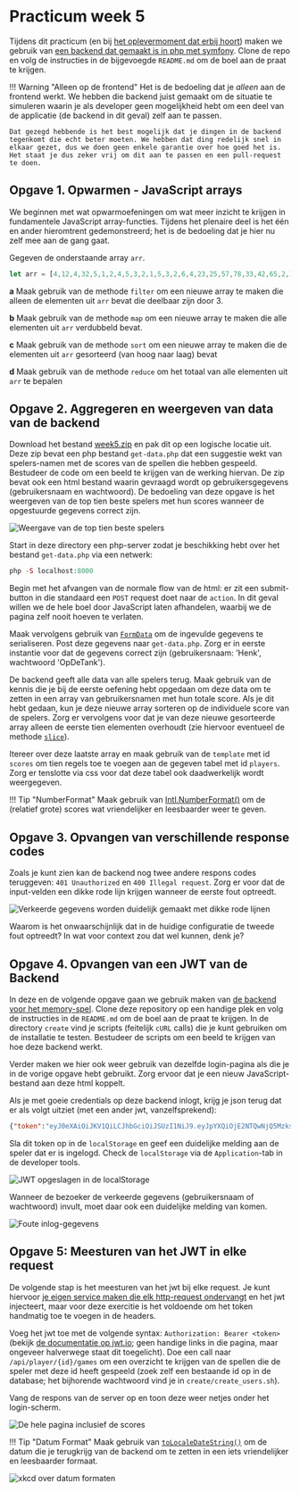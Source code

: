 # Practicum week 5

Tijdens dit practicum (en bij [het oplevermoment dat erbij hoort](memory.md)) maken we gebruik van [een backend dat gemaakt is in php met symfony](https://github.com/hanze-hbo-ict/memory-backend). Clone de repo en volg de instructies in de bijgevoegde `README.md` om de boel aan de praat te krijgen.

!!! Warning "Alleen op de frontend"
    Het is de bedoeling dat je *alleen* aan de frontend werkt. We hebben die backend juist gemaakt om de situatie te simuleren waarin je als developer geen mogelijkheid hebt om een deel van de applicatie (de backend in dit geval) zelf aan te passen.

    Dat gezegd hebbende is het best mogelijk dat je dingen in de backend tegenkomt die echt beter moeten. We hebben dat ding redelijk snel in elkaar gezet, dus we doen geen enkele garantie over hoe goed het is. Het staat je dus zeker vrij om dit aan te passen en een pull-request te doen.


## Opgave 1. Opwarmen - JavaScript arrays

We beginnen met wat opwarmoefeningen om wat meer inzicht te krijgen in fundamentele JavaScript array-functies. Tijdens het plenaire deel is het één en ander hieromtrent gedemonstreerd; het is de bedoeling dat je hier nu zelf mee aan de gang gaat.

Gegeven de onderstaande array `arr`. 

```javascript
let arr = [4,12,4,32,5,1,2,4,5,3,2,1,5,3,2,6,4,23,25,57,78,33,42,65,2,16,85,12,87,23,87,23,87,98,23,6,23,65,87,98,1]
```

**a** Maak gebruik van de methode `filter` om een nieuwe array te maken die alleen de elementen uit `arr` bevat die deelbaar zijn door 3.

**b** Maak gebruik van de methode `map` om een nieuwe array te maken die alle elementen uit `arr` verdubbeld bevat.

**c** Maak gebruik van de methode `sort` om een nieuwe array te maken die de elementen uit `arr` gesorteerd (van hoog naar laag) bevat

**d** Maak gebruik van de methode `reduce` om het totaal van alle elementen uit `arr` te bepalen


## Opgave 2. Aggregeren en weergeven van data van de backend

Download het bestand [week5.zip](files/files-wk5.zip) en pak dit op een logische locatie uit. Deze zip bevat een php bestand `get-data.php` dat een suggestie wekt van spelers-namen met de scores van de spellen die hebben gespeeld. Bestudeer de code om een beeld te krijgen van de werking hiervan. De zip bevat ook een html bestand waarin gevraagd wordt op gebruikersgegevens (gebruikersnaam en wachtwoord). De bedoeling van deze opgave is het weergeven van de top tien beste spelers met hun scores wanneer de opgestuurde gegevens correct zijn.

![Weergave van de top tien beste spelers](imgs/top-tien.png)

Start in deze directory een php-server zodat je beschikking hebt over het bestand `get-data.php` via een netwerk:

```php
php -S localhost:8000
```

Begin met het afvangen van de normale flow van de html: er zit een submit-button in die standaard een `POST` request doet naar de `action`. In dit geval willen we de hele boel door JavaScript laten afhandelen, waarbij we de pagina zelf nooit hoeven te verlaten. 

Maak vervolgens gebruik van [`FormData`](https://developer.mozilla.org/en-US/docs/Web/API/FormData) om de ingevulde gegevens te serialiseren. Post deze gegevens naar `get-data.php`. Zorg er in eerste instantie voor dat de gegevens correct zijn (gebruikersnaam: 'Henk', wachtwoord 'OpDeTank').

De backend geeft alle data van alle spelers terug. Maak gebruik van de kennis die je bij de eerste oefening hebt opgedaan om deze data om te zetten in een array van gebruikersnamen met hun totale score. Als je dit hebt gedaan, kun je deze nieuwe array sorteren op de individuele score van de spelers. Zorg er vervolgens voor dat je van deze nieuwe gesorteerde array alleen de eerste tien elementen overhoudt (zie hiervoor eventueel de methode [`slice`](https://developer.mozilla.org/en-US/docs/Web/JavaScript/Reference/Global_Objects/Array/slice)).

Itereer over deze laatste array en maak gebruik van de `template` met id `scores` om tien regels toe te voegen aan de gegeven tabel met id `players`. Zorg er tenslotte via css voor dat deze tabel ook daadwerkelijk wordt weergegeven.

!!! Tip "NumberFormat"
    Maak gebruik van [Intl.NumberFormat()](https://developer.mozilla.org/en-US/docs/Web/JavaScript/Reference/Global_Objects/Intl/NumberFormat) om de (relatief grote) scores wat vriendelijker en leesbaarder weer te geven.


## Opgave 3. Opvangen van verschillende response codes

Zoals je kunt zien kan de backend nog twee andere respons codes teruggeven: `401 Unauthorized` en `400 Illegal request`. Zorg er voor dat de input-velden een dikke rode lijn krijgen wanneer de eerste fout optreedt.

![Verkeerde gegevens worden duidelijk gemaakt met dikke rode lijnen](imgs/verkeerd.png)

Waarom is het onwaarschijnlijk dat in de huidige configuratie de tweede fout optreedt? In wat voor context zou dat wel kunnen, denk je?


## Opgave 4. Opvangen van een JWT van de Backend

In deze en de volgende opgave gaan we gebruik maken van [de backend voor het memory-spel](https://github.com/hanze-hbo-ict/memory-backend). Clone deze repository op een handige plek en volg de instructies in de `README.md` om de boel aan de praat te krijgen. In de directory `create` vind je scripts (feitelijk `cURL` calls) die je kunt gebruiken om de installatie te testen. Bestudeer de scripts om een beeld te krijgen van hoe deze backend werkt. 

Verder maken we hier ook weer gebruik van dezelfde login-pagina als die je in de vorige opgave hebt gebruikt. Zorg ervoor dat je een nieuw JavaScript-bestand aan deze html koppelt.

Als je met goeie credentials op deze backend inlogt, krijg je json terug dat er als volgt uitziet (met een ander jwt, vanzelfsprekend):

```json
{"token":"eyJ0eXAiOiJKV1QiLCJhbGciOiJSUzI1NiJ9.eyJpYXQiOjE2NTQwNjQ5MzksImV4cCI6MTY1NDA2ODUzOSwicm9sZXMiOlsiUk9MRV9VU0VSIl0sInVzZXJuYW1lIjoiQ2hhbnRhbCJ9.RJVkBQfZ5DvNwjNlRxsVnQJagwIOwQvsbLGi9bI-rh4aOkzq6-oc3hESDVt-ibWVZSsj33ojdkft8bvUph1ylBrZbG0a96r-HdcHY-IyYaj_l-T_xT7epivvYafXejKRTSou-bBh1KiKhhSLrROjTsNu5CuhrG66qXpq_uLlBC1r4bYWzv6ekqqOAzqUqyBz40dBTkbLhpHFaor6dEO1rMf48AwBg41l4CWTChzTq7WPj_CR3UmETSPBnliTlmE7ge4Y_HjwTVRDvOHaNYZnc8L8h61yM2461h3liLYAEhDrzJ1aRKvuZxBC0wTHGLPmRUv5DbODAas2q7iGj9PVE_o3Y9mHVCKHFw_zqCxpmrcpnh874K9aly8rJYjvoFsEnWJXj976gz87a9nPlsetOyiCwU36aPgQ9ACHU3Lp7mEKQyooYrGz6Fpl_Kx7ii1shoUEumm_QCzZGAZbqAQJxFxJ5fVzcnuf-wVDvxtYCsfaHIRlac4knt14BTSI0JC0m-PWQ6O0PR6_OPrxm177s1QyyqXZgXvqbvHTB0jEd1Wv-znBDzD_mhdmcDvCXuv6hgVtGbvBWLdyQm3sxBMjfIstWCOhtMoTsNoihyHsrGZsYHQNUGW-2vBiii6r9dkaNCIOKJtW3EF_Nzw9WkfwG8lSYB9qcVuvrgO6uIYARvo"}
```

Sla dit token op in de `localStorage` en geef een duidelijke melding aan de speler dat er is ingelogd. Check de `localStorage` via de `Application`-tab in de developer tools.

![JWT opgeslagen in de `localStorage`](imgs/ingelogd.png)

Wanneer de bezoeker de verkeerde gegevens (gebruikersnaam of wachtwoord) invult, moet daar ook een duidelijke melding van komen.

![Foute inlog-gegevens](imgs/fout.png)


## Opgave 5: Meesturen van het JWT in elke request

De volgende stap is het meesturen van het jwt bij elke request. Je kunt hiervoor [je eigen service maken die elk http-request ondervangt](https://developer.mozilla.org/en-US/docs/Mozilla/Add-ons/WebExtensions/Intercept_HTTP_requests) en het jwt injecteert, maar voor deze exercitie is het voldoende om het token handmatig toe te voegen in de headers.

Voeg het jwt toe met de volgende syntax: `Authorization: Bearer <token>` (bekijk [de documentatie op jwt.io](https://jwt.io/introduction); geen handige links in die pagina, maar ongeveer halverwege staat dit toegelicht). Doe een call naar `/api/player/{id}/games` om een overzicht te krijgen van de spellen die de speler met deze id heeft gespeeld (zoek zelf een bestaande id op in de database; het bijhorende wachtwoord vind je in `create/create_users.sh`). 

Vang de respons van de server op en toon deze weer netjes onder het login-scherm.

![De hele pagina inclusief de scores](imgs/scores.png)

!!! Tip "Datum Format" 
    Maak gebruik van [`toLocaleDateString()`](https://developer.mozilla.org/en-US/docs/Web/JavaScript/Reference/Global_Objects/Date/toLocaleDateString) om de datum die je terugkrijg van de backend om te zetten in een iets vriendelijker en leesbaarder formaat.

![xkcd over datum formaten](https://imgs.xkcd.com/comics/iso_8601_2x.png)




